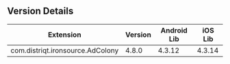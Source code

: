 ## Version Details

| Extension | Version | Android Lib | iOS Lib |
| --- | --- | --- | --- |
| com.distriqt.ironsource.AdColony | 4.8.0 | 4.3.12 | 4.3.14 |
